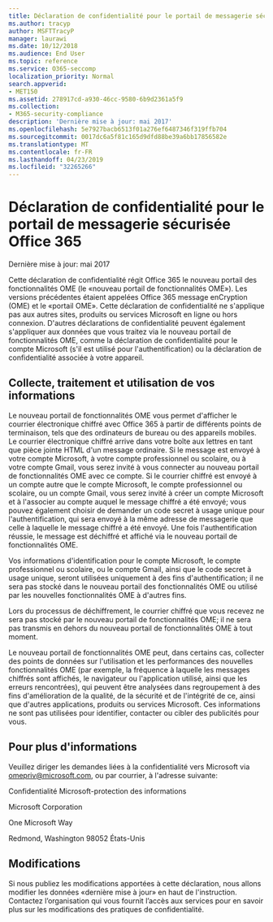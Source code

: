 ```yaml
---
title: Déclaration de confidentialité pour le portail de messagerie sécurisée Office 365
ms.author: tracyp
author: MSFTTracyP
manager: laurawi
ms.date: 10/12/2018
ms.audience: End User
ms.topic: reference
ms.service: O365-seccomp
localization_priority: Normal
search.appverid:
- MET150
ms.assetid: 278917cd-a930-46cc-9580-6b9d2361a5f9
ms.collection:
- M365-security-compliance
description: 'Dernière mise à jour: mai 2017'
ms.openlocfilehash: 5e7927bacb6513f01a276ef6487346f319ffb704
ms.sourcegitcommit: 0017dc6a5f81c165d9dfd88be39a6bb17856582e
ms.translationtype: MT
ms.contentlocale: fr-FR
ms.lasthandoff: 04/23/2019
ms.locfileid: "32265266"
---
```

# <a name="privacy-statement-for-office-365-secure-email-portal"></a>Déclaration de confidentialité pour le portail de messagerie sécurisée Office 365

Dernière mise à jour: mai 2017
  
Cette déclaration de confidentialité régit Office 365 le nouveau portail des fonctionnalités OME (le «nouveau portail de fonctionnalités OME»). Les versions précédentes étaient appelées Office 365 message enCryption (OME) et le «portail OME». Cette déclaration de confidentialité ne s'applique pas aux autres sites, produits ou services Microsoft en ligne ou hors connexion. D'autres déclarations de confidentialité peuvent également s'appliquer aux données que vous traitez via le nouveau portail de fonctionnalités OME, comme la déclaration de confidentialité pour le compte Microsoft (s'il est utilisé pour l'authentification) ou la déclaration de confidentialité associée à votre appareil.
  
## <a name="collection-processing-and-use-of-your-information"></a>Collecte, traitement et utilisation de vos informations

Le nouveau portail de fonctionnalités OME vous permet d'afficher le courrier électronique chiffré avec Office 365 à partir de différents points de terminaison, tels que des ordinateurs de bureau ou des appareils mobiles. Le courrier électronique chiffré arrive dans votre boîte aux lettres en tant que pièce jointe HTML d'un message ordinaire. Si le message est envoyé à votre compte Microsoft, à votre compte professionnel ou scolaire, ou à votre compte Gmail, vous serez invité à vous connecter au nouveau portail de fonctionnalités OME avec ce compte. Si le courrier chiffré est envoyé à un compte autre que le compte Microsoft, le compte professionnel ou scolaire, ou un compte Gmail, vous serez invité à créer un compte Microsoft et à l'associer au compte auquel le message chiffré a été envoyé; vous pouvez également choisir de demander un code secret à usage unique pour l'authentification, qui sera envoyé à la même adresse de messagerie que celle à laquelle le message chiffré a été envoyé. Une fois l'authentification réussie, le message est déchiffré et affiché via le nouveau portail de fonctionnalités OME.
  
Vos informations d'identification pour le compte Microsoft, le compte professionnel ou scolaire, ou le compte Gmail, ainsi que le code secret à usage unique, seront utilisées uniquement à des fins d'authentification; il ne sera pas stocké dans le nouveau portail des fonctionnalités OME ou utilisé par les nouvelles fonctionnalités OME à d'autres fins.
  
Lors du processus de déchiffrement, le courrier chiffré que vous recevez ne sera pas stocké par le nouveau portail de fonctionnalités OME; il ne sera pas transmis en dehors du nouveau portail de fonctionnalités OME à tout moment.
  
Le nouveau portail de fonctionnalités OME peut, dans certains cas, collecter des points de données sur l'utilisation et les performances des nouvelles fonctionnalités OME (par exemple, la fréquence à laquelle les messages chiffrés sont affichés, le navigateur ou l'application utilisé, ainsi que les erreurs rencontrées), qui peuvent être analysées dans regroupement à des fins d'amélioration de la qualité, de la sécurité et de l'intégrité de ce, ainsi que d'autres applications, produits ou services Microsoft. Ces informations ne sont pas utilisées pour identifier, contacter ou cibler des publicités pour vous.
  
## <a name="for-more-information"></a>Pour plus d'informations

Veuillez diriger les demandes liées à la confidentialité vers Microsoft via [omepriv@microsoft.com](mailto:omepriv@microsoft.com), ou par courrier, à l'adresse suivante:
  
Confidentialité Microsoft-protection des informations
  
Microsoft Corporation
  
One Microsoft Way
  
Redmond, Washington 98052 États-Unis
  
## <a name="changes"></a>Modifications

Si nous publiez les modifications apportées à cette déclaration, nous allons modifier les données «dernière mise à jour» en haut de l'instruction. Contactez l’organisation qui vous fournit l’accès aux services pour en savoir plus sur les modifications des pratiques de confidentialité.
  

